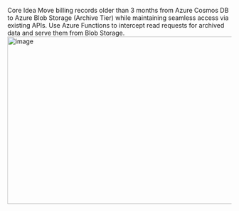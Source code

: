 Core Idea
Move billing records older than 3 months from Azure Cosmos DB to Azure Blob Storage (Archive Tier) while maintaining seamless access via existing APIs. Use Azure Functions to intercept read requests for archived data and serve them from Blob Storage.
<img width="734" height="377" alt="image" src="https://github.com/user-attachments/assets/2a964f77-1f15-4e17-9bdf-10fc13390edd" />



